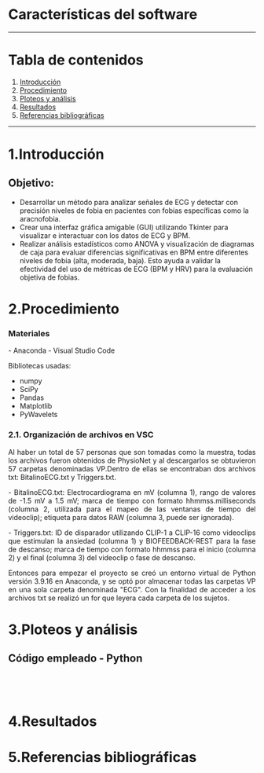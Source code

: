 # Características del software

***

# **Tabla de contenidos**
1. [Introducción](#id1)
2. [Procedimiento](#id2)
3. [Ploteos y análisis](#id3)
4. [Resultados](#id4)
5. [Referencias bibliográficas](#id6) 

***

# 1.Introducción<a name="id1"></a>

<p align="justify">

## Objetivo:

- Desarrollar un método para analizar señales de ECG y detectar con precisión niveles de fobia en pacientes con fobias específicas como la aracnofobia.
- Crear una interfaz gráfica amigable (GUI) utilizando Tkinter para visualizar e interactuar con los datos de ECG y BPM.
- Realizar análisis estadísticos como ANOVA y visualización de diagramas de caja para evaluar diferencias significativas en BPM entre diferentes niveles de fobia (alta, moderada, baja). Esto ayuda a validar la efectividad del uso de métricas de ECG (BPM y HRV) para la evaluación objetiva de fobias.

</p>

# 2.Procedimiento<a name="id2"></a>

### Materiales

<p align="justify">
- Anaconda 
- Visual Studio Code
</p>

Bibliotecas usadas:
- numpy
- SciPy
- Pandas
- Matplotlib
- PyWavelets

### 2.1. Organización de archivos en VSC 

<p align="justify">
Al haber un total de 57 personas que son tomadas como la muestra, todas los archivos fueron obtenidos de PhysioNet y al descargarlos se obtuvieron 57 carpetas denominadas VP.Dentro de ellas se encontraban dos archivos txt: BitalinoECG.txt y Triggers.txt. 
</p>

<p align="justify">
- BitalinoECG.txt: Electrocardiograma en mV (columna 1), rango de valores de -1.5 mV a 1.5 mV; marca de tiempo con formato hhmmss.milliseconds (columna 2, utilizada para el mapeo de las ventanas de tiempo del videoclip); etiqueta para datos RAW (columna 3, puede ser ignorada).
</p>

<p align="justify">
- Triggers.txt: ID de disparador utilizando CLIP-1 a CLIP-16 como videoclips que estimulan la ansiedad (columna 1) y BIOFEEDBACK-REST para la fase de descanso; marca de tiempo con formato hhmmss para el inicio (columna 2) y el final (columna 3) del videoclip o fase de descanso.
</p>

<p align="justify">
Entonces para empezar el proyecto se creó un entorno virtual de Python versión 3.9.16 en Anaconda, y se optó por almacenar todas las carpetas VP en una sola carpeta denominada "ECG". Con la finalidad de acceder a los archivos txt se realizó un for que leyera cada carpeta de los sujetos.
</p>

# 3.Ploteos y análisis<a name="id3"></a>

## Código empleado - Python

```python





```

# 4.Resultados<a name="id4"></a>




# 5.Referencias bibliográficas<a name="id5"></a>
